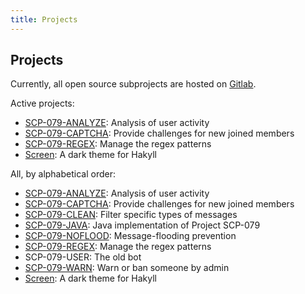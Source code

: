 ```yaml
---
title: Projects
---
```


## Projects

Currently, all open source subprojects are hosted on 
<a href="https://gitlab.com/scp-079" target="_blank">Gitlab</a>.

Active projects:

- <a href="https://gitlab.com/scp-079/scp-079-analyze" target="_blank">SCP-079-ANALYZE</a>: 
Analysis of user activity
- <a href="https://gitlab.com/scp-079/scp-079-captcha" target="_blank">SCP-079-CAPTCHA</a>: 
Provide challenges for new joined members
- <a href="https://gitlab.com/scp-079/scp-079-regex" target="_blank">SCP-079-REGEX</a>: 
Manage the regex patterns
- <a href="https://gitlab.com/scp-079/scp-079.gitlab.io" target="_blank">Screen</a>: 
A dark theme for Hakyll

All, by alphabetical order:

- <a href="https://gitlab.com/scp-079/scp-079-analyze" target="_blank">SCP-079-ANALYZE</a>: 
Analysis of user activity
- <a href="https://gitlab.com/scp-079/scp-079-captcha" target="_blank">SCP-079-CAPTCHA</a>: 
Provide challenges for new joined members
- <a href="https://gitlab.com/scp-079/scp-079-clean" target="_blank">SCP-079-CLEAN</a>: 
Filter specific types of messages
- <a href="https://gitlab.com/scp-079/scp-079-java" target="_blank">SCP-079-JAVA</a>: 
Java implementation of Project SCP-079
- <a href="https://gitlab.com/scp-079/scp-079-noflood" target="_blank">SCP-079-NOFLOOD</a>: 
Message-flooding prevention
- <a href="https://gitlab.com/scp-079/scp-079-regex" target="_blank">SCP-079-REGEX</a>: 
Manage the regex patterns
- <a class="no" target="_blank">SCP-079-USER</a>: 
The old bot
- <a href="https://gitlab.com/scp-079/scp-079-warn" target="_blank">SCP-079-WARN</a>: 
Warn or ban someone by admin
- <a href="https://gitlab.com/scp-079/scp-079.gitlab.io" target="_blank">Screen</a>: 
A dark theme for Hakyll

<audio src="/audio/page/projects.ogg" autoplay></audio>
<audio id="no_button" src="/audio/button/no.ogg"/>
<audio id="no_click" src="/audio/button/no_click.ogg"/>
